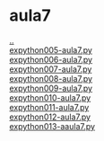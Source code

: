 # aula7 
<a href='https://gabrielryanft.github.io/learning/cursoemvideo/python/exerciciospython' target='_self' rel='prev'>..</a><br/>
<a href='https://gabrielryanft.github.io/learning/cursoemvideo/python/exerciciospython/aula7/expython005-aula7.py' target='_blank' rel='next'>expython005-aula7.py</a><br/>
<a href='https://gabrielryanft.github.io/learning/cursoemvideo/python/exerciciospython/aula7/expython006-aula7.py' target='_blank' rel='next'>expython006-aula7.py</a><br/>
<a href='https://gabrielryanft.github.io/learning/cursoemvideo/python/exerciciospython/aula7/expython007-aula7.py' target='_blank' rel='next'>expython007-aula7.py</a><br/>
<a href='https://gabrielryanft.github.io/learning/cursoemvideo/python/exerciciospython/aula7/expython008-aula7.py' target='_blank' rel='next'>expython008-aula7.py</a><br/>
<a href='https://gabrielryanft.github.io/learning/cursoemvideo/python/exerciciospython/aula7/expython009-aula7.py' target='_blank' rel='next'>expython009-aula7.py</a><br/>
<a href='https://gabrielryanft.github.io/learning/cursoemvideo/python/exerciciospython/aula7/expython010-aula7.py' target='_blank' rel='next'>expython010-aula7.py</a><br/>
<a href='https://gabrielryanft.github.io/learning/cursoemvideo/python/exerciciospython/aula7/expython011-aula7.py' target='_blank' rel='next'>expython011-aula7.py</a><br/>
<a href='https://gabrielryanft.github.io/learning/cursoemvideo/python/exerciciospython/aula7/expython012-aula7.py' target='_blank' rel='next'>expython012-aula7.py</a><br/>
<a href='https://gabrielryanft.github.io/learning/cursoemvideo/python/exerciciospython/aula7/expython013-aaula7.py' target='_blank' rel='next'>expython013-aaula7.py</a><br/>
